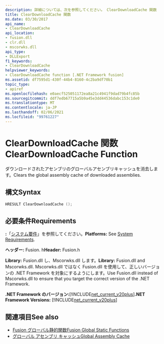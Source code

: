 ```yaml
---
description: 詳細については、次を参照してください。 ClearDownloadCache 関数
title: ClearDownloadCache 関数
ms.date: 03/30/2017
api_name:
- ClearDownloadCache
api_location:
- fusion.dll
- clr.dll
- mscorwks.dll
api_type:
- DLLExport
f1_keywords:
- ClearDownloadCache
helpviewer_keywords:
- ClearDownloadCache function [.NET Framework fusion]
ms.assetid: df7595d1-430f-44b4-8160-4c2ba9df70b1
topic_type:
- apiref
ms.openlocfilehash: e0aecf525051172ea8a21c4941f9dad79b4fc85b
ms.sourcegitcommit: ddf7edb67715a5b9a45e3dd44536dabc153c1de0
ms.translationtype: MT
ms.contentlocale: ja-JP
ms.lasthandoff: 02/06/2021
ms.locfileid: "99761227"
---
```

# <a name="cleardownloadcache-function"></a><span data-ttu-id="50ff3-103">ClearDownloadCache 関数</span><span class="sxs-lookup"><span data-stu-id="50ff3-103">ClearDownloadCache Function</span></span>

<span data-ttu-id="50ff3-104">ダウンロードされたアセンブリのグローバルアセンブリキャッシュを消去します。</span><span class="sxs-lookup"><span data-stu-id="50ff3-104">Clears the global assembly cache of downloaded assemblies.</span></span>  
  
## <a name="syntax"></a><span data-ttu-id="50ff3-105">構文</span><span class="sxs-lookup"><span data-stu-id="50ff3-105">Syntax</span></span>  
  
```cpp  
HRESULT ClearDownloadCache ();  
```  
  
## <a name="requirements"></a><span data-ttu-id="50ff3-106">必要条件</span><span class="sxs-lookup"><span data-stu-id="50ff3-106">Requirements</span></span>  

 <span data-ttu-id="50ff3-107">**:**「[システム要件](../../get-started/system-requirements.md)」を参照してください。</span><span class="sxs-lookup"><span data-stu-id="50ff3-107">**Platforms:** See [System Requirements](../../get-started/system-requirements.md).</span></span>  
  
 <span data-ttu-id="50ff3-108">**ヘッダー:** Fusion. h</span><span class="sxs-lookup"><span data-stu-id="50ff3-108">**Header:** Fusion.h</span></span>  
  
 <span data-ttu-id="50ff3-109">**Library:** Fusion.dll し、Mscorwks.dll します。</span><span class="sxs-lookup"><span data-stu-id="50ff3-109">**Library:** Fusion.dll and Mscorwks.dll.</span></span> <span data-ttu-id="50ff3-110">Mscorwks.dll ではなく Fusion.dll を使用して、正しいバージョンの .NET Framework を対象にするようにします。</span><span class="sxs-lookup"><span data-stu-id="50ff3-110">Use Fusion.dll instead of Mscorwks.dll to ensure that you target the correct version of the .NET Framework.</span></span>  
  
 <span data-ttu-id="50ff3-111">**.NET Framework のバージョン:**[!INCLUDE[net_current_v20plus](../../../../includes/net-current-v20plus-md.md)]</span><span class="sxs-lookup"><span data-stu-id="50ff3-111">**.NET Framework Versions:** [!INCLUDE[net_current_v20plus](../../../../includes/net-current-v20plus-md.md)]</span></span>  
  
## <a name="see-also"></a><span data-ttu-id="50ff3-112">関連項目</span><span class="sxs-lookup"><span data-stu-id="50ff3-112">See also</span></span>

- [<span data-ttu-id="50ff3-113">Fusion グローバル静的関数</span><span class="sxs-lookup"><span data-stu-id="50ff3-113">Fusion Global Static Functions</span></span>](fusion-global-static-functions.md)
- [<span data-ttu-id="50ff3-114">グローバル アセンブリ キャッシュ</span><span class="sxs-lookup"><span data-stu-id="50ff3-114">Global Assembly Cache</span></span>](../../app-domains/gac.md)

